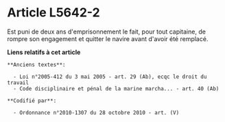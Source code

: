 # Article L5642-2

Est puni de deux ans d'emprisonnement le fait, pour tout capitaine, de rompre son engagement et quitter le navire avant
d'avoir été remplacé.

**Liens relatifs à cet article**

	**Anciens textes**:

	  - Loi n°2005-412 du 3 mai 2005 - art. 29 (Ab), ecqc le droit du travail
	  - Code disciplinaire et pénal de la marine marcha... - art. 40 (Ab)

	**Codifié par**:

	  - Ordonnance n°2010-1307 du 28 octobre 2010 - art. (V)
